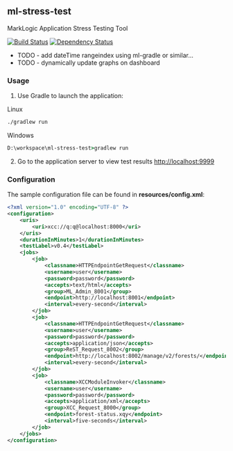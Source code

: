 ## ml-stress-test

MarkLogic Application Stress Testing Tool

[![Build Status](https://travis-ci.org/ableasdale/ml-stress-test.svg?branch=master)](https://travis-ci.org/ableasdale/ml-stress-test)
[![Dependency Status](https://www.versioneye.com/user/projects/5870c49a3ab1480033d8c19d/badge.svg?style=flat)](https://www.versioneye.com/user/projects/5870c49a3ab1480033d8c19d)

- TODO - add dateTime rangeindex using ml-gradle or similar...
- TODO - dynamically update graphs on dashboard

### Usage

1. Use Gradle to launch the application:

Linux
```bash
./gradlew run
```

Windows
```cmd
D:\workspace\ml-stress-test>gradlew run
```

2. Go to the application server to view test results [http://localhost:9999](http://localhost:9999)

### Configuration

The sample configuration file can be found in **resources/config.xml**:

```xml
<?xml version="1.0" encoding="UTF-8" ?>
<configuration>
    <uris>
        <uri>xcc://q:q@localhost:8000</uri>
    </uris>
    <durationInMinutes>1</durationInMinutes>
    <testLabel>v0.4</testLabel>
    <jobs>
        <job>
            <classname>HTTPEndpointGetRequest</classname>
            <username>user</username>
            <password>password</password>
            <accepts>text/html</accepts>
            <group>ML_Admin_8001</group>
            <endpoint>http://localhost:8001</endpoint>
            <interval>every-second</interval>
        </job>
        <job>
            <classname>HTTPEndpointGetRequest</classname>
            <username>user</username>
            <password>password</password>
            <accepts>application/json</accepts>
            <group>ReST_Request_8002</group>
            <endpoint>http://localhost:8002/manage/v2/forests/</endpoint>
            <interval>every-second</interval>
        </job>
        <job>
            <classname>XCCModuleInvoker</classname>
            <username>user</username>
            <password>password</password>
            <accepts>application/xml</accepts>
            <group>XCC_Request_8000</group>
            <endpoint>forest-status.xqy</endpoint>
            <interval>five-seconds</interval>
        </job>
    </jobs>
</configuration>
```